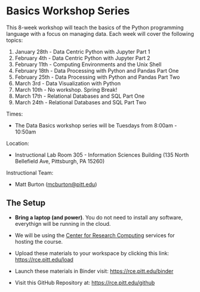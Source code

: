 # Basics Workshop Series

This 8-week workshop will teach the basics of the Python programming language with a focus on managing data. Each week will cover the following topics:


1. January 28th - Data Centric Python with Jupyter Part 1
1. February 4th - Data Centric Python with Jupyter Part 2
1. February 11th - Computing Environments and the Unix Shell
1. February 18th - Data Processing with Python and Pandas Part One
1. February 25th - Data Processing with Python and Pandas Part Two
1. March 3rd - Data Visualization with Python
1. March 10th - No workshop. Spring Break!
1. March 17th - Relational Databases and SQL Part One
1. March 24th - Relational Databases and SQL Part Two

Times:

* The Data Basics workshop series will be Tuesdays from 8:00am - 10:50am


Location:

* Instructional Lab Room 305 - Information Sciences Building (135 North Bellefield Ave, Pittsburgh, PA 15260)


Instructional Team:

- Matt Burton (mcburton@pitt.edu)


## The Setup

* **Bring a laptop (and power)**. You do not need to install any software, everythign will be running in the cloud.
* We will be using the [Center for Research Computing](https://crc.pitt.edu/) services for hosting the course.
* Upload these materials to your workspace by clicking this link: https://rce.pitt.edu/load


* Launch these materials in Binder visit: https://rce.pitt.edu/binder
* Visit this GitHub Repository at: https://rce.pitt.edu/github